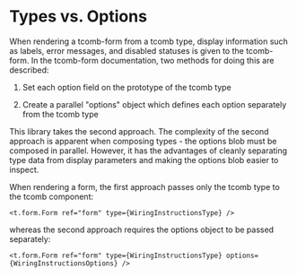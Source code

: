 # Types vs. Options

When rendering a tcomb-form from a tcomb type, display information such as
labels, error messages, and disabled statuses is given to the tcomb-form. In
the tcomb-form documentation, two methods for doing this are described:

1. Set each option field on the prototype of the tcomb type

2. Create a parallel "options" object which defines each option separately from
   the tcomb type

This library takes the second approach. The complexity of the second approach
is apparent when composing types - the options blob must be composed in
parallel. However, it has the advantages of cleanly separating type data
from display parameters and making the options blob easier to inspect.

When rendering a form, the first approach passes only the tcomb type to the
tcomb component:

`<t.form.Form ref="form" type={WiringInstructionsType} />`

whereas the second approach requires the options object to be passed
separately:

`<t.form.Form ref="form" type={WiringInstructionsType} options={WiringInstructionsOptions} />`
